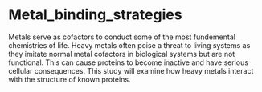 # Metal_binding_strategies

Metals serve as cofactors to conduct some of the most fundemental chemistries of life. Heavy metals often poise a threat to living systems as they imitate normal metal cofactors in biological systems but are not functional. This can cause proteins to become inactive and have serious cellular consequences. This study will examine how heavy metals interact with the structure of known proteins.
